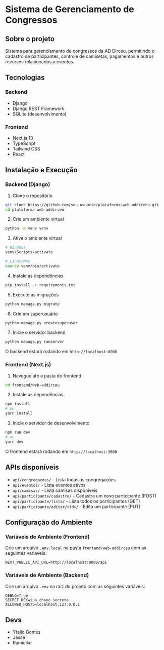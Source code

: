 # Sistema de Gerenciamento de Congressos

## Sobre o projeto
Sistema para gerenciamento de congressos da AD Dirceu, permitindo o cadastro de participantes, controle de camisetas, pagamentos e outros recursos relacionados a eventos.

## Tecnologias
### Backend
- Django
- Django REST Framework
- SQLite (desenvolvimento)

### Frontend
- Next.js 13
- TypeScript
- Tailwind CSS
- React

## Instalação e Execução

### Backend (Django)

1. Clone o repositório
```bash
git clone https://github.com/seu-usuario/plataforma-web-addirceu.git
cd plataforma-web-addirceu
```

2. Crie um ambiente virtual
```bash
python -m venv venv
```

3. Ative o ambiente virtual
```bash
# Windows
venv\Scripts\activate

# Linux/Mac
source venv/bin/activate
```

4. Instale as dependências
```bash
pip install -r requirements.txt
```

5. Execute as migrações
```bash
python manage.py migrate
```

6. Crie um superusuário
```bash
python manage.py createsuperuser
```

7. Inicie o servidor backend
```bash
python manage.py runserver
```

O backend estará rodando em `http://localhost:8000`

### Frontend (Next.js)

1. Navegue até a pasta do frontend
```bash
cd frontend/web-addirceu
```

2. Instale as dependências
```bash
npm install
# ou
yarn install
```

3. Inicie o servidor de desenvolvimento
```bash
npm run dev
# ou
yarn dev
```

O frontend estará rodando em `http://localhost:3000`

## APIs disponíveis

- `api/congregacoes/` - Lista todas as congregações
- `api/eventos/` - Lista eventos ativos
- `api/camisas/` - Lista camisas disponíveis
- `api/participante/cadastro/` - Cadastra um novo participante (POST)
- `api/participante/lista/` - Lista todos os participantes (GET)
- `api/participante/editar/<id>/` - Edita um participante (PUT)

## Configuração do Ambiente

### Variáveis de Ambiente (Frontend)

Crie um arquivo `.env.local` na pasta `frontend/web-addirceu` com as seguintes variáveis:

```env
NEXT_PUBLIC_API_URL=http://localhost:8000/api
```

### Variáveis de Ambiente (Backend)

Crie um arquivo `.env` na raiz do projeto com as seguintes variáveis:

```env
DEBUG=True
SECRET_KEY=sua_chave_secreta
ALLOWED_HOSTS=localhost,127.0.0.1
```

## Devs
- Ytallo Gomes
- Jesse
- Ramielke